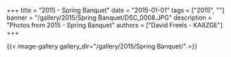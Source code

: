 +++
title = "2015 - Spring Banquet"
date = "2015-01-01"
tags = ["2015", ""]
banner = "/gallery/2015/Spring Banquet/DSC_0008.JPG"
description = "Photos from 2015 - Spring Banquet"
authors = ["David Freels - KA8ZGE"]
+++

{{< image-gallery gallery_dir="/gallery/2015/Spring Banquet/" >}}
